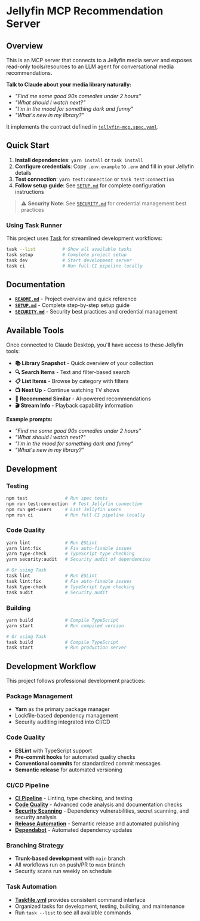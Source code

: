 # Jellyfin MCP Recommendation Server

## Overview
This is an MCP server that connects to a Jellyfin media server and exposes read-only tools/resources to an LLM agent for conversational media recommendations.

**Talk to Claude about your media library naturally:**
- *"Find me some good 90s comedies under 2 hours"*
- *"What should I watch next?"*
- *"I'm in the mood for something dark and funny"*
- *"What's new in my library?"*

It implements the contract defined in [`jellyfin-mcp.spec.yaml`](./jellyfin-mcp.spec.yaml).

## Quick Start

1. **Install dependencies**: `yarn install` or `task install`
2. **Configure credentials**: Copy `.env.example` to `.env` and fill in your Jellyfin details
3. **Test connection**: `yarn test:connection` or `task test:connection`
4. **Follow setup guide**: See [`SETUP.md`](./SETUP.md) for complete configuration instructions

> ⚠️ **Security Note**: See [`SECURITY.md`](./SECURITY.md) for credential management best practices

### Using Task Runner

This project uses [Task](https://taskfile.dev/) for streamlined development workflows:

```bash
task --list          # Show all available tasks
task setup           # Complete project setup
task dev             # Start development server
task ci              # Run full CI pipeline locally
```

## Documentation

- **[`README.md`](./README.md)** - Project overview and quick reference
- **[`SETUP.md`](./SETUP.md)** - Complete step-by-step setup guide
- **[`SECURITY.md`](./SECURITY.md)** - Security best practices and credential management

## Available Tools

Once connected to Claude Desktop, you'll have access to these Jellyfin tools:

- **📚 Library Snapshot** - Quick overview of your collection
- **🔍 Search Items** - Text and filter-based search
- **📋 List Items** - Browse by category with filters
- **📺 Next Up** - Continue watching TV shows
- **🎯 Recommend Similar** - AI-powered recommendations
- **🎬 Stream Info** - Playback capability information

**Example prompts:**
- *"Find me some good 90s comedies under 2 hours"*
- *"What should I watch next?"*
- *"I'm in the mood for something dark and funny"*
- *"What's new in my library?"*

## Development

### Testing
```bash
npm test              # Run spec tests
npm run test:connection  # Test Jellyfin connection
npm run get-users     # List Jellyfin users
npm run ci            # Run full CI pipeline locally
```

### Code Quality
```bash
yarn lint             # Run ESLint
yarn lint:fix         # Fix auto-fixable issues
yarn type-check       # TypeScript type checking
yarn security:audit   # Security audit of dependencies

# Or using Task
task lint             # Run ESLint
task lint:fix         # Fix auto-fixable issues
task type-check       # TypeScript type checking
task audit            # Security audit
```

### Building
```bash
yarn build            # Compile TypeScript
yarn start            # Run compiled version

# Or using Task
task build            # Compile TypeScript
task start            # Run production server
```

## Development Workflow

This project follows professional development practices:

### Package Management
- **Yarn** as the primary package manager
- Lockfile-based dependency management
- Security auditing integrated into CI/CD

### Code Quality
- **ESLint** with TypeScript support
- **Pre-commit hooks** for automated quality checks
- **Conventional commits** for standardized commit messages
- **Semantic release** for automated versioning

### CI/CD Pipeline
- **[CI Pipeline](.github/workflows/ci.yml)** - Linting, type checking, and testing
- **[Code Quality](.github/workflows/code-quality.yml)** - Advanced code analysis and documentation checks
- **[Security Scanning](.github/workflows/security.yml)** - Dependency vulnerabilities, secret scanning, and security analysis
- **[Release Automation](.github/workflows/release.yml)** - Semantic release and automated publishing
- **[Dependabot](.github/dependabot.yml)** - Automated dependency updates

### Branching Strategy
- **Trunk-based development** with `main` branch
- All workflows run on push/PR to `main` branch
- Security scans run weekly on schedule

### Task Automation
- **[Taskfile.yml](./Taskfile.yml)** provides consistent command interface
- Organized tasks for development, testing, building, and maintenance
- Run `task --list` to see all available commands

